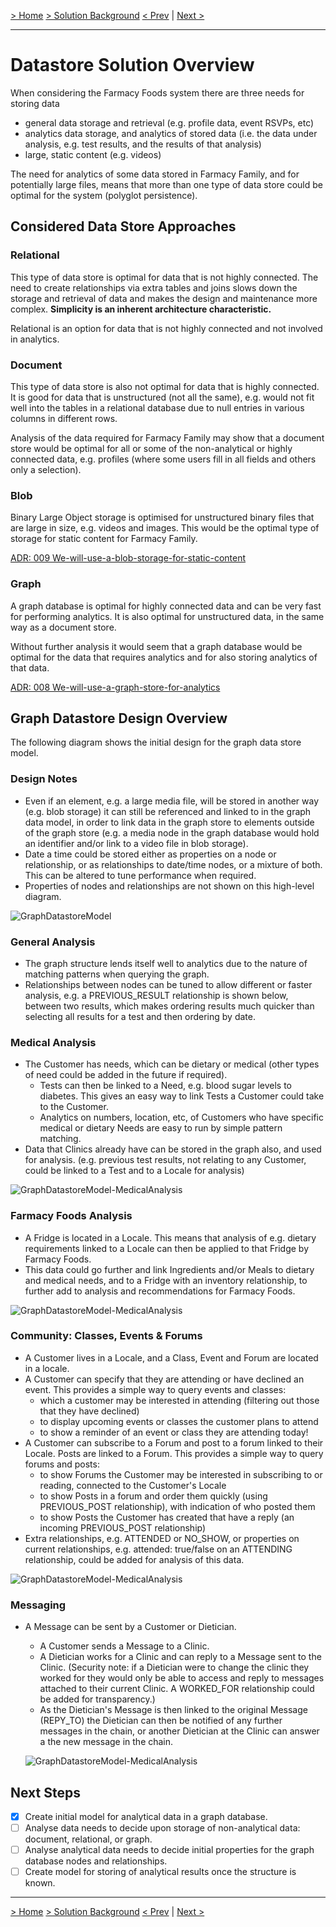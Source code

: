 [> Home](../README.md)    [> Solution Background](README.md)
[< Prev](ArchitecturePatterns.md)  |  [Next >](Deployment.md)

---

# Datastore Solution Overview

When considering the Farmacy Foods system there are three needs for storing data

- general data storage and retrieval (e.g. profile data, event RSVPs, etc)
- analytics data storage, and analytics of stored data (i.e. the data under analysis, e.g. test results, and the results of that analysis)
- large, static content (e.g. videos)

The need for analytics of some data stored in Farmacy Family, and for potentially large files, means that more than one type of data store could be optimal for the system (polyglot persistence).

## Considered Data Store Approaches

### Relational

This type of data store is optimal for data that is not highly connected. The need to create relationships via extra tables and joins slows down the storage and retrieval of data and makes the design and maintenance more complex. **Simplicity is an inherent architecture characteristic.**

Relational is an option for data that is not highly connected and not involved in analytics.

### Document

This type of data store is also not optimal for data that is highly connected. It is good for data that is unstructured (not all the same), e.g. would not fit well into the tables in a relational database due to null entries in various columns in different rows.

Analysis of the data required for Farmacy Family may show that a document store would be optimal for all or some of the non-analytical or highly connected data, e.g. profiles (where some users fill in all fields and others only a selection).

### Blob

Binary Large Object storage is optimised for unstructured binary files that are large in size, e.g. videos and images. This would be the optimal type of storage for static content for Farmacy Family.

[ADR: 009 We-will-use-a-blob-storage-for-static-content](../4.ADRs/009-We-will-use-a-blob-storage-for-static-content.md)

### Graph

A graph database is optimal for highly connected data and can be very fast for performing analytics. It is also optimal for unstructured data, in the same way as a document store.

Without further analysis it would seem that a graph database would be optimal for the data that requires analytics and for also storing analytics of that data.

[ADR: 008 We-will-use-a-graph-store-for-analytics](../4.ADRs/008-We-will-use-a-graph-store-for-analytics.md)

## Graph Datastore Design Overview

The following diagram shows the initial design for the graph data store model. 

### Design Notes

- Even if an element, e.g. a large media file, will be stored in another way (e.g. blob storage) it can still be referenced and linked to in the graph data model, in order to link data in the graph store to elements outside of the graph store (e.g. a media node in the graph database would hold an identifier and/or link to a video file in blob storage).
- Date a time could be stored either as properties on a node or relationship, or as relationships to date/time nodes, or a mixture of both. This can be altered to tune performance when required.
- Properties of nodes and relationships are not shown on this high-level diagram.

![GraphDatastoreModel](../assets/diagrams/GraphDatastoreModel.png)

### General Analysis

- The graph structure lends itself well to analytics due to the nature of matching patterns when querying the graph.
- Relationships between nodes can be tuned to allow different or faster analysis, e.g. a PREVIOUS_RESULT relationship is shown below, between two results, which makes ordering results much quicker than selecting all results for a test and then ordering by date.

### Medical Analysis

- The Customer has needs, which can be dietary or medical (other types of need could be added in the future if required).
  - Tests can then be linked to a Need, e.g. blood sugar levels to diabetes. This gives an easy way to link Tests a Customer could take to the Customer.
  - Analytics on numbers, location, etc, of Customers who have specific medical or dietary Needs are easy to run by simple pattern matching.
- Data that Clinics already have can be stored in the graph also, and used for analysis. (e.g. previous test results, not relating to any Customer, could be linked to a Test and to a Locale for analysis)

![GraphDatastoreModel-MedicalAnalysis](../assets/diagrams/GraphDatastoreModel-MedicalAnalysis.png)

### Farmacy Foods Analysis

- A Fridge is located in a Locale. This means that analysis of e.g. dietary requirements linked to a Locale can then be applied to that Fridge by Farmacy Foods.
- This data could go further and link Ingredients and/or Meals to dietary and medical needs, and to a Fridge with an inventory relationship, to further add to analysis and recommendations for Farmacy Foods.

![GraphDatastoreModel-MedicalAnalysis](../assets/diagrams/GraphDatastoreModel-FarmacyFoods.png)

### Community: Classes, Events & Forums

- A Customer lives in a Locale, and a Class, Event and Forum are located in a locale. 
- A Customer can specify that they are attending or have declined an event. This provides a simple way to query events and classes: 
  - which a customer may be interested in attending (filtering out those that they have declined)
  - to display upcoming events or classes the customer plans to attend
  - to show a reminder of an event or class they are attending today!
- A Customer can subscribe to a Forum and post to a forum linked to their Locale. Posts are linked to a Forum. This provides a simple way to query forums and posts:
  - to show Forums the Customer may be interested in subscribing to or reading, connected to the Customer's Locale
  - to show Posts in a forum and order them quickly (using PREVIOUS_POST relationship), with indication of who posted them
  - to show Posts the Customer has created that have a reply (an incoming PREVIOUS_POST relationship)
- Extra relationships, e.g. ATTENDED or NO_SHOW, or properties on current relationships, e.g. attended: true/false on an ATTENDING relationship, could be added for analysis of this data.

![GraphDatastoreModel-MedicalAnalysis](../assets/diagrams/GraphDatastoreModel-Community.png)

### Messaging

- A Message can be sent by a Customer or Dietician.
  - A Customer sends a Message to a Clinic.
  - A Dietician works for a Clinic and can reply to a Message sent to the Clinic. (Security note: if a Dietician were to change the clinic they worked for they would only be able to access and reply to messages attached to their current Clinic. A WORKED_FOR relationship could be added for transparency.)
  - As the Dietician's Message is then linked to the original Message (REPY_TO) the Dietician can then be notified of any further messages in the chain, or another Dietician at the Clinic can answer a the new message in the chain.
  
  ![GraphDatastoreModel-MedicalAnalysis](../assets/diagrams/GraphDatastoreModel-Messaging.png)

## Next Steps

- [x] Create initial model for analytical data in a graph database.
- [ ] Analyse data needs to decide upon storage of non-analytical data: document, relational, or graph.
- [ ] Analyse analytical data needs to decide initial properties for the graph database nodes and relationships.
- [ ] Create model for storing of analytical results once the structure is known.

---

[> Home](../README.md)    [> Solution Background](README.md)
[< Prev](ArchitecturePatterns.md)  |  [Next >](Deployment.md)
